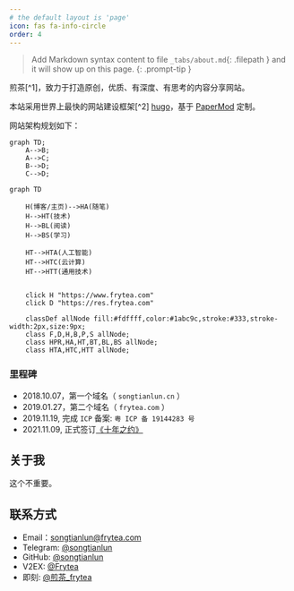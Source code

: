 ```yaml
---
# the default layout is 'page'
icon: fas fa-info-circle
order: 4
---
```


> Add Markdown syntax content to file `_tabs/about.md`{: .filepath } and it will show up on this page.
{: .prompt-tip }

煎茶[^1]，致力于打造原创，优质、有深度、有思考的内容分享网站。

本站采用世界上最快的网站建设框架[^2] [hugo](https://gohugo.io/)，基于 [PaperMod](https://github.com/adityatelange/hugo-PaperMod) 定制。

网站架构规划如下：

```mermaid
graph TD;
    A-->B;
    A-->C;
    B-->D;
    C-->D;
```

```mermaid
graph TD

    H(博客/主页)-->HA(随笔)
    H-->HT(技术)
    H-->BL(阅读)
    H-->BS(学习)

    HT-->HTA(人工智能)
    HT-->HTC(云计算)
    HT-->HTT(通用技术)
    
    
    click H "https://www.frytea.com"
    click D "https://res.frytea.com"

    classDef allNode fill:#fdffff,color:#1abc9c,stroke:#333,stroke-width:2px,size:9px;
    class F,D,H,B,P,S allNode;
    class HPR,HA,HT,BT,BL,BS allNode;
    class HTA,HTC,HTT allNode;
```

### 里程碑

- 2018.10.07，第一个域名（ `songtianlun.cn` ）
- 2019.01.27，第二个域名（ `frytea.com` ）
- 2019.11.19, 完成 `ICP` 备案: `粤 ICP 备 19144283 号`
- 2021.11.09, 正式签订[《十年之约》](https://www.foreverblog.cn)


## 关于我

这个不重要。

## 联系方式

- Email：[songtianlun@frytea.com](mailto:songtianlun@frytea.com)
- Telegram: [@songtianlun](https://t.me/songtianlun)
- GitHub: [@songtianlun](https://github.com/songtianlun)
- V2EX: [@Frytea](https://www.v2ex.com/member/Frytea)
- 即刻: [@煎茶_frytea](https://web.okjike.com/u/93f05b30-c2af-4096-b90e-32961464b881)
